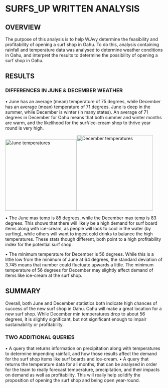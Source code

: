 # SURFS_UP WRITTEN ANALYSIS

## OVERVIEW
The purpose of this analysis is to help W.Avy determine the feasibility and profitability of opening a surf shop in Oahu. To do this, analysis containing rainfall and temperature data was analysed to determine weather conditions in Oahu, and interpret the results to determine the possibility of opening a surf shop in Oahu.

## RESULTS
### DIFFERENCES IN JUNE & DECEMBER WEATHER
•	June has an average (mean) temperature of 75 degrees, while December has an average (mean) temperature of 71 degrees. June is deep in the summer, while December is winter (in many states). An average of 71 degrees in December for Oahu means that both summer and winter months are warm, and the likelihood for the surf/ice-cream shop to thrive year round is very high.

<img width="228" alt="June temperatures" src="https://user-images.githubusercontent.com/100884241/167311689-507003e9-c2fa-40ad-82c2-70a58002ddb5.png"><img width="242" alt="December temperatures" src="https://user-images.githubusercontent.com/100884241/167311692-141da8e5-fc96-41cf-b735-503af0b54aa8.png">

•	The June max temp is 85 degrees, while the December max temp is 83 degrees. This shows that there will likely be a high demand for surf board items along with ice-cream, as people will look to cool in the water (by surfing), while others will want to ingest cold drinks to balance the high temperatures. These stats though different, both point to a high profitability index for the potential surf shop.

•	The minimum temperature for December is 56 degrees. While this is a little low from the minimum of June at 64 degrees, the standard deviation of 3.745 means that number could fluctuate upwards a little. The minimum temperature of 56 degrees for December may slightly affect demand of items like ice-cream at the surf shop.


## SUMMARY
Overall, both June and December statistics both indicate high chances of success of the new surf shop in Oahu. Oahu will make a great location for a new surf shop. While December min temperatures drop to about 56 degrees,  it is slightly significant, but not significant enough to impair sustainability or profitability. 

### TWO ADDITIONAL QUERIES
•	A query that returns information on precipitation along with temperatures to determine impending rainfall, and how those results affect the demand for the surf shop items like surf boards and ice-cream.
•	A query that returns the temperature data for all months, that can be analysed in order for the team to really forecast temperature, precipitation, and their impacts on demand as well as profitability. This will really help solidify the proposition of opening the surf shop and being open year-round.




